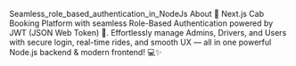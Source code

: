 Seamless_role_based_authentication_in_NodeJs About 🚖 Next.js Cab Booking Platform with seamless Role-Based Authentication powered by JWT (JSON Web Token) 🔐. Effortlessly manage Admins, Drivers, and Users with secure login, real-time rides, and smooth UX — all in one powerful Node.js backend & modern frontend! 💻✨

